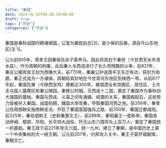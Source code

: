 ```yaml
---
title: "秦国"
date: 2024-02-03T00:48:54+08:00
draft: true
tags: ["历史"]
categories: ["历史"]
---
```


秦国是春秋战国时期诸侯国，公室为嬴姓赵氏[3]，是少昊的后裔，源自今山东地区[注 1]。

公元前905年，周孝王因秦祖先非子善养马，因此将其封于秦邑（今甘肃天水市清水县），作为周朝的附庸，此后秦人与西戎进行了长久而残酷的斗争。前821年，秦庄公被周宣王封为西陲大夫，前770年，秦襄公护送周平王东迁有功，获封为伯爵，秦正式成为一方诸侯。周朝给其封地在今甘肃河东地区到陕西一带。从前677年起，秦国在雍（今陕西宝鸡）建都近300年。雍城遗址有宫殿区、居住区、士大夫与国人墓葬区和秦公陵园。秦穆公时期，灭西戎十二国，奠定了秦国作为春秋四大强国的基础。秦国与西戎、义渠之间有通婚、结盟的关系，秦国崛起后，这些势力皆被并入秦国。战国初期，魏国大举攻秦，夺取秦国河西之地。前356年，秦孝公任用商鞅实施商鞅变法，开启了秦国富国强兵之路，前350年，秦国迁都咸阳。前325年，秦伯驷称王（史称秦惠文王），前288年，秦昭襄王一度称帝，秦国发动伊阙、鄢郢、华阳、长平四大战役，歼灭山东六国军队上百万人，奠定了秦国统一的基础。秦王政于前221年攻灭六国，统一九州，建立了秦朝，是中国历史上第一个中央集权的大一统王朝。公元前207年，刘邦攻入关中，秦王子婴开城献降，秦朝灭亡。